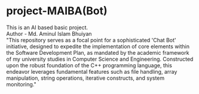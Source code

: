 # project-MAIBA(Bot)
This is an AI based basic project.
<br>
Author - Md. Aminul Islam Bhuiyan
<br>
"This repository serves as a focal point for a sophisticated 'Chat Bot' initiative, designed to expedite the implementation of core elements within the Software Development Plan, as mandated by the academic framework of my university studies in Computer Science and Engineering. Constructed upon the robust foundation of the C++ programming language, this endeavor leverages fundamental features such as file handling, array manipulation, string operations, iterative constructs, and system monitoring."